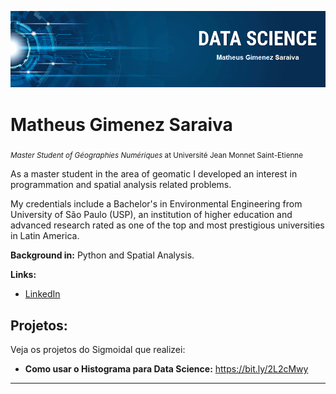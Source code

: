 <p align="center">
  <img src="banner_portfolio_sigmoidal.png" >
</p>

# Matheus Gimenez Saraiva
<sub>*Master Student of Géographies Numériques* at Université Jean Monnet Saint-Etienne</sub>

As a master student in the area of geomatic I developed an interest in programmation and spatial analysis related problems.

My credentials include a Bachelor's in Environmental Engineering from University of São Paulo (USP), an institution of higher education and advanced research rated as one of the top and most prestigious universities in Latin America.

**Background in:** Python and Spatial Analysis.

**Links:**
* [LinkedIn](https://www.linkedin.com/in/mgsaraiva)


## Projetos:
Veja os projetos do Sigmoidal que realizei:

* **Como usar o Histograma para Data Science:** https://bit.ly/2L2cMwy

---

